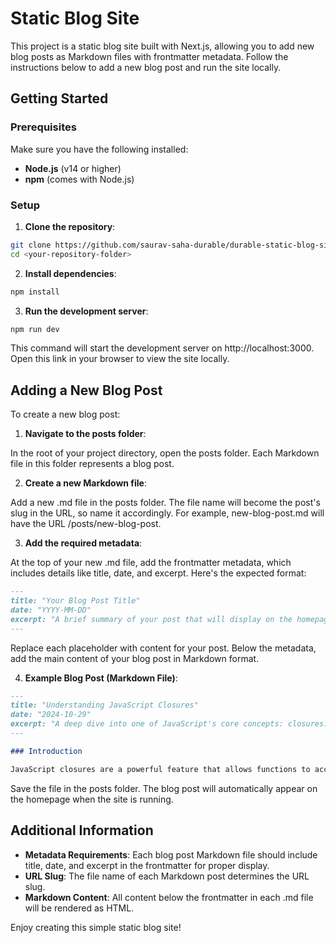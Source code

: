 # Static Blog Site

This project is a static blog site built with Next.js, allowing you to add new blog posts as Markdown files with frontmatter metadata. Follow the instructions below to add a new blog post and run the site locally.

## Getting Started

### Prerequisites

Make sure you have the following installed:

- **Node.js** (v14 or higher)
- **npm** (comes with Node.js)

### Setup

1. **Clone the repository**:

```bash
git clone https://github.com/saurav-saha-durable/durable-static-blog-site.git
cd <your-repository-folder>
```

2. **Install dependencies**:

```bash
npm install
```

3. **Run the development server**:

```bash
npm run dev
```

This command will start the development server on http://localhost:3000. Open this link in your browser to view the site locally.

## Adding a New Blog Post

To create a new blog post:

1. **Navigate to the posts folder**:

In the root of your project directory, open the posts folder. Each Markdown file in this folder represents a blog post.

2. **Create a new Markdown file**:

Add a new .md file in the posts folder. The file name will become the post's slug in the URL, so name it accordingly. For example, new-blog-post.md will have the URL /posts/new-blog-post.

3. **Add the required metadata**:

At the top of your new .md file, add the frontmatter metadata, which includes details like title, date, and excerpt. Here's the expected format:

```markdown
---
title: "Your Blog Post Title"
date: "YYYY-MM-DD"
excerpt: "A brief summary of your post that will display on the homepage."
---
```

Replace each placeholder with content for your post. Below the metadata, add the main content of your blog post in Markdown format.

4. **Example Blog Post (Markdown File)**:

```markdown
---
title: "Understanding JavaScript Closures"
date: "2024-10-29"
excerpt: "A deep dive into one of JavaScript's core concepts: closures."
---

### Introduction

JavaScript closures are a powerful feature that allows functions to access variables from an outer function even after that function has finished executing.
```

Save the file in the posts folder. The blog post will automatically appear on the homepage when the site is running.

## Additional Information

- **Metadata Requirements**: Each blog post Markdown file should include title, date, and excerpt in the frontmatter for proper display.
- **URL Slug**: The file name of each Markdown post determines the URL slug.
- **Markdown Content**: All content below the frontmatter in each .md file will be rendered as HTML.

Enjoy creating this simple static blog site!
